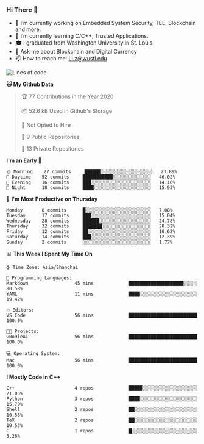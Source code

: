 ### Hi There 👋

<!--
**G0o9leA1/G0o9leA1** is a ✨ _special_ ✨ repository because its `README.md` (this file) appears on your GitHub profile.

Here are some ideas to get you started:
-->
- 🔭 I’m currently working on Embedded System Security, TEE, Blockchain and more.
- 🌱 I’m currently learning C/C++, Trusted Applications.
- 🎓 I graduated from Washington University in St. Louis.
- 💬 Ask me about Blockchain and Digital Currency
- 📫 How to reach me: Li.z@wustl.edu

<!--START_SECTION:waka-->
![Lines of code](https://img.shields.io/badge/From%20Hello%20World%20I%27ve%20Written-113874%20lines%20of%20code-blue)

**🐱 My Github Data** 

> 🏆 77 Contributions in the Year 2020
 > 
> 📦 52.6 kB Used in Github's Storage 
 > 
> 🚫 Not Opted to Hire
 > 
> 📜 9 Public Repositories
 > 
> 🔑 13 Private Repositories 

**I'm an Early 🐤** 

```text
🌞 Morning    27 commits     ██████░░░░░░░░░░░░░░░░░░░   23.89% 
🌆 Daytime    52 commits     ███████████░░░░░░░░░░░░░░   46.02% 
🌃 Evening    16 commits     ███░░░░░░░░░░░░░░░░░░░░░░   14.16% 
🌙 Night      18 commits     ████░░░░░░░░░░░░░░░░░░░░░   15.93%

```
📅 **I'm Most Productive on Thursday** 

```text
Monday       8 commits      █░░░░░░░░░░░░░░░░░░░░░░░░   7.08% 
Tuesday      17 commits     ███░░░░░░░░░░░░░░░░░░░░░░   15.04% 
Wednesday    28 commits     ██████░░░░░░░░░░░░░░░░░░░   24.78% 
Thursday     32 commits     ███████░░░░░░░░░░░░░░░░░░   28.32% 
Friday       12 commits     ██░░░░░░░░░░░░░░░░░░░░░░░   10.62% 
Saturday     14 commits     ███░░░░░░░░░░░░░░░░░░░░░░   12.39% 
Sunday       2 commits      ░░░░░░░░░░░░░░░░░░░░░░░░░   1.77%

```


📊 **This Week I Spent My Time On** 

```text
⌚︎ Time Zone: Asia/Shanghai

💬 Programming Languages: 
Markdown                 45 mins             ████████████████████░░░░░   80.58% 
YAML                     11 mins             ████░░░░░░░░░░░░░░░░░░░░░   19.42%

🔥 Editors: 
VS Code                  56 mins             █████████████████████████   100.0%

🐱‍💻 Projects: 
G0o9leA1                 56 mins             █████████████████████████   100.0%

💻 Operating System: 
Mac                      56 mins             █████████████████████████   100.0%

```

**I Mostly Code in C++** 

```text
C++                      4 repos             █████░░░░░░░░░░░░░░░░░░░░   21.05% 
Python                   3 repos             ████░░░░░░░░░░░░░░░░░░░░░   15.79% 
Shell                    2 repos             ██░░░░░░░░░░░░░░░░░░░░░░░   10.53% 
TeX                      2 repos             ██░░░░░░░░░░░░░░░░░░░░░░░   10.53% 
C                        1 repos             █░░░░░░░░░░░░░░░░░░░░░░░░   5.26%

```



<!--END_SECTION:waka-->

